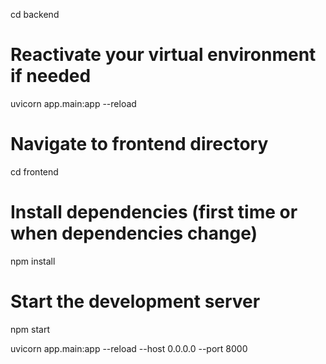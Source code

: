    cd backend
   # Reactivate your virtual environment if needed
   uvicorn app.main:app --reload

   # Navigate to frontend directory
cd frontend

# Install dependencies (first time or when dependencies change)
npm install

# Start the development server
npm start

uvicorn app.main:app --reload --host 0.0.0.0 --port 8000